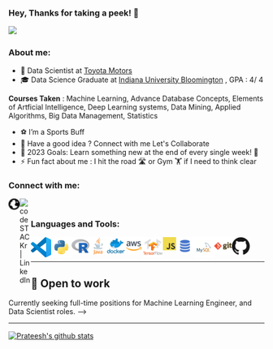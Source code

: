 <!-- Special Thanks to codeSTACKr for the Template -->

### Hey, Thanks for taking a peek! 🥳 
![](https://komarev.com/ghpvc/?username=prateeshreddy&style=plastic&label=profile+views&color=orange) 


<!-- ## I'm a Data Science Grad Student at IUB-->
### About me:

- 💼 Data Scientist at [Toyota Motors](https://www.toyota.com/usa/our-story)
- 🎓 Data Science Graduate at [Indiana University Bloomington](https://datascience.indiana.edu/) , GPA : 4/ 4

**Courses Taken** : Machine Learning, Advance Database Concepts, Elements of Artficial Intelligence, Deep Learning systems, Data Mining, Applied Algorithms, Big Data Management, Statistics

- ⚽️ I’m a Sports Buff
- 👯 Have a good idea ? Connect with me Let's Collaborate 
- 🥅 2023 Goals: Learn something new at the end of every single week! 📖
- ⚡ Fun fact about me : I hit the road 🛣 or Gym 🏋️ if I need to think clear 


### Connect with me:

[<img align="left" alt="codeSTACKr.com" width="22px" src="https://raw.githubusercontent.com/iconic/open-iconic/master/svg/globe.svg" />][website]
[<img align="left" alt="codeSTACKr | LinkedIn" width="22px" src="https://cdn.jsdelivr.net/npm/simple-icons@v3/icons/linkedin.svg" />][linkedin]



<!-- [![Github](https://img.shields.io/badge/-Github-000?style=flat&logo=Github&logoColor=white)](https://github.com/PrudhviVajja)
[![Linkedin](https://img.shields.io/badge/-LinkedIn-blue?style=flat&logo=Linkedin&logoColor=white)](https://www.linkedin.com/in/prudhvi-vajja-22079610b/)
[![Instagram](https://img.shields.io/badge/-Instagram-c13584?style=flat&labelColor=c13584&logo=instagram&logoColor=white)](https://www.instagram.com/prudhvi.vajja/)
[![Kaggle](https://img.shields.io/badge/-Kaggle-blue?style=flat&logo=Kaggle&logoColor=white)](https://www.kaggle.com/prudhvivajja) -->

<br />

### Languages and Tools:

[<img align="left" alt="Visual Studio Code" width="40px" src="https://raw.githubusercontent.com/github/explore/80688e429a7d4ef2fca1e82350fe8e3517d3494d/topics/visual-studio-code/visual-studio-code.png" />][resources]
[<img align="left" alt="Python" width="40px" src="https://raw.githubusercontent.com/github/explore/80688e429a7d4ef2fca1e82350fe8e3517d3494d/topics/python/python.png" />][resources]
[<img align="left" alt="R" width="35px" src="https://raw.githubusercontent.com/github/explore/80688e429a7d4ef2fca1e82350fe8e3517d3494d/topics/r/r.png" />][resources]
[<img align="left" alt="Java" width="35px" src="https://raw.githubusercontent.com/github/explore/80688e429a7d4ef2fca1e82350fe8e3517d3494d/topics/java/java.png" />][resources]
[<img align="left" alt="Docker" width="35px" src="https://raw.githubusercontent.com/github/explore/80688e429a7d4ef2fca1e82350fe8e3517d3494d/topics/docker/docker.png" />][resources]
[<img align="left" alt="AWS" width="35px" src="https://raw.githubusercontent.com/github/explore/e94815998e4e0713912fed477a1f346ec04c3da2/topics/aws/aws.png" />][resources]
[<img align="left" alt="TensorFlow" width="40px" src="https://raw.githubusercontent.com/github/explore/80688e429a7d4ef2fca1e82350fe8e3517d3494d/topics/tensorflow/tensorflow.png" />][resources]
[<img align="left" alt="JavaScript" width="26px" src="https://raw.githubusercontent.com/github/explore/80688e429a7d4ef2fca1e82350fe8e3517d3494d/topics/javascript/javascript.png" />][resources]
[<img align="left" alt="SQL" width="35px" src="https://raw.githubusercontent.com/github/explore/80688e429a7d4ef2fca1e82350fe8e3517d3494d/topics/sql/sql.png" />][resources]
[<img align="left" alt="MySQL" width="40px" src="https://raw.githubusercontent.com/github/explore/80688e429a7d4ef2fca1e82350fe8e3517d3494d/topics/mysql/mysql.png" />][resources]
[<img align="left" alt="Git" width="35px" src="https://raw.githubusercontent.com/github/explore/80688e429a7d4ef2fca1e82350fe8e3517d3494d/topics/git/git.png" />][resources]
[<img align="left" alt="GitHub" width="35px" src="https://raw.githubusercontent.com/github/explore/78df643247d429f6cc873026c0622819ad797942/topics/github/github.png" />][resources]


<br />
<br />

---
## 🤝 Open to work

Currently seeking full-time positions for Machine Learning Engineer, and Data Scientist roles.
-->

---

<a href="https://github.com/prateeshreddy">
 <img align="center" src="https://github-readme-stats.vercel.app/api?username=prateeshreddy&show_icons=true&theme=dark&line_height=27" alt="Prateesh's github stats"/>
</a>



[website]: https://prateeshreddy.github.io
[twitter]: https://twitter.com/prateesh_77
[instagram]: https://www.instagram.com/prateesh_reddy/
[linkedin]: https://www.linkedin.com/in/prateeshreddy/
[kaggle]: https://www.kaggle.com/prateeshreddy007
[resources]: https://prateeshreddy.github.io/Resources/


<!-- Special Thanks to codeSTACKr for the Template -->
